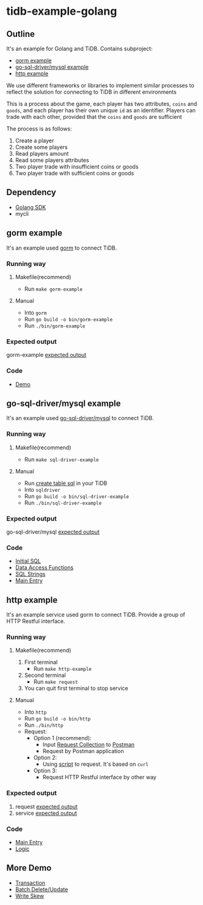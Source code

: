 # tidb-example-golang

## Outline

It's an example for Golang and TiDB. Contains subproject:

- [gorm example](#gorm-example)
- [go-sql-driver/mysql example](#go-sql-drivermysql-example)
- [http example](#http-example)

We use different frameworks or libraries to implement similar processes to reflect
the solution for connecting to TiDB in different environments

This is a process about the game, each player has two attributes,
`coins` and `goods`, and each player has their own unique `id` as an identifier.
Players can trade with each other, provided that the `coins` and `goods` are sufficient

The process is as follows:

1. Create a player
2. Create some players
3. Read players amount
4. Read some players attributes
5. Two player trade with insufficient coins or goods
6. Two player trade with sufficient coins or goods

## Dependency

- [Golang SDK](https://go.dev/)
- mycli

## gorm example

It's an example used [gorm](https://gorm.io/docs/index.html) to connect TiDB.

### Running way

1. Makefile(recommend)
    - Run `make gorm-example`

2. Manual
    - Into `gorm`
    - Run `go build -o bin/gorm-example`
    - Run `./bin/gorm-example`

### Expected output

gorm-example [expected output](./Expected-Output.md#gorm)

### Code

- [Demo](./gorm/gorm.go)

## go-sql-driver/mysql example

It's an example used [go-sql-driver/mysql](https://github.com/go-sql-driver/mysql) to connect TiDB.

### Running way

1. Makefile(recommend)
    - Run `make sql-driver-example`

2. Manual
    - Run [create table sql](./sqldriver/sql/dbinit.sql) in your TiDB
    - Into `sqldriver`
    - Run `go build -o bin/sql-driver-example`
    - Run `./bin/sql-driver-example`

### Expected output

go-sql-driver/mysql [expected output](./Expected-Output.md#sqldriver)

### Code

- [Initial SQL](./sqldriver/sql/dbinit.sql)
- [Data Access Functions](./sqldriver/dao.go)
- [SQL Strings](./sqldriver/sql.go)
- [Main Entry](./sqldriver/sqldriver.go)

## http example

It's an example service used gorm to connect TiDB.
Provide a group of HTTP Restful interface.

### Running way

1. Makefile(recommend)
   1. First terminal
       - Run `make http-example`
   2. Second terminal
       - Run `make request`
   3. You can quit first terminal to stop service

2. Manual
    - Into `http`
    - Run `go build -o bin/http`
    - Run `./bin/http`
    - Request:
      - Option 1 (recommend):
        - Input [Request Collection](./http/Player.postman_collection.json) to [Postman](https://www.postman.com/)
        - Request by Postman application
      - Option 2:
        - Using [script](./http/request.sh) to request. It's based on `curl`
      - Option 3:
        - Request HTTP Restful interface by other way

### Expected output

1. request [expected output](./Expected-Output.md#http-request)
2. service [expected output](./Expected-Output.md#http-service)

### Code

- [Main Entry](./http/http.go)
- [Logic](./http/service.go)

## More Demo

- [Transaction](./txn/README.md)
- [Batch Delete/Update](./batch/README.md)
- [Write Skew](./skew/README.md)
